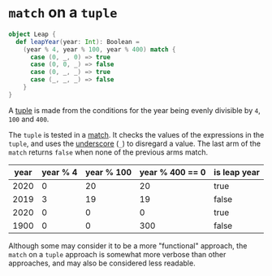 # `match` on a `tuple`

```scala
object Leap {
  def leapYear(year: Int): Boolean =
    (year % 4, year % 100, year % 400) match {
      case (0, _, 0) => true
      case (0, 0, _) => false
      case (0, _, _) => true
      case (_, _, _) => false
    }
}
```

A [tuple][tuple] is made from the conditions for the year being evenly divisible by `4`, `100` and `400`.

The `tuple` is tested in a [match][match].
It checks the values of the expressions in the `tuple`, and uses the [underscore][underscore] (`_`) to disregard a value.
The last arm of the `match` returns `false` when none of the previous arms match.

| year | year % 4 | year % 100 | year % 400 == 0 | is leap year |
| ---- | -------- | ---------- | --------------- | ------------ |
| 2020 |        0 |         20 |              20 |         true |
| 2019 |        3 |         19 |              19 |        false |
| 2020 |        0 |          0 |               0 |         true |
| 1900 |        0 |          0 |             300 |        false |

Although some may consider it to be a more "functional" approach, the `match` on a `tuple` approach is somewhat more verbose than other approaches,
and may also be considered less readable.

[tuple]: https://docs.scala-lang.org/tour/tuples.html
[match]: https://docs.scala-lang.org/tour/pattern-matching.html
[underscore]: https://www.baeldung.com/scala/underscore
